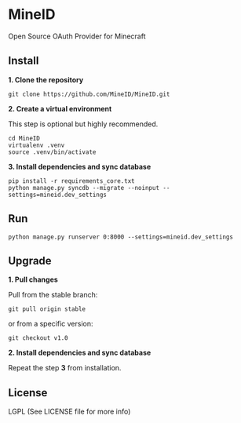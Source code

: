 MineID
======

Open Source OAuth Provider for Minecraft

Install
-------

**1. Clone the repository**

```
git clone https://github.com/MineID/MineID.git
```

**2. Create a virtual environment**

This step is optional but highly recommended.

```
cd MineID
virtualenv .venv
source .venv/bin/activate
```

**3. Install dependencies and sync database**

```
pip install -r requirements_core.txt
python manage.py syncdb --migrate --noinput --settings=mineid.dev_settings
```

Run
---

```
python manage.py runserver 0:8000 --settings=mineid.dev_settings
```

Upgrade
-------

**1. Pull changes**

Pull from the stable branch:

```
git pull origin stable
```

or from a specific version:

```
git checkout v1.0
```

**2. Install dependencies and sync database**

Repeat the step **3** from installation.

License
-------

LGPL (See LICENSE file for more info)
